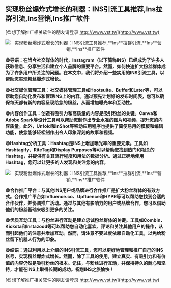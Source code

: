## **实现粉丝爆炸式增长的利器：INS引流工具推荐,**Ins**拉群引流,**Ins**营销,**Ins**推广软件**

[😍想了解推广相关软件的朋友请登录 http://www.vst.tw](http://www.vst.tw)

 <center><img src="https://vst.tw/MP4/tuiguang/png/4.png" alt="实现粉丝爆炸式增长的利器：INS引流工具推荐,**Ins**拉群引流,**Ins**营销,**Ins**推广软件"></center>

**😄导语：在当今社交媒体的时代，**Ins**tagram（以下简称INS）已经成为了许多人获取信息、分享生活和建立个人品牌的重要平台。然而，如何快速扩大粉丝群体成为了许多用户所关注的问题。在本文中，我们将介绍一些实用的INS引流工具，以帮助您实现粉丝爆炸式增长。**

**😄社交媒体管理工具：社交媒体管理工具如Hootsuite、Buffer和Later等，可以帮助您自动化发布和管理INS上的内容。通过预先计划好的发布时间表，您可以确保每天都有新的内容呈现给您的粉丝，从而增加曝光率和互动性。**

**😄内容创作工具：创造有吸引力和高质量的内容是吸引粉丝的关键。Canva和Adobe Spark等设计工具可以帮助您制作出专业水准的图片和视频，提升您的内容质量。此外，Unfold和InShot等移动应用程序也提供了简便易用的模板和编辑功能，使您能够轻松制作出令人印象深刻的故事和视频。**

**😄Hashtag分析工具：Hashtag是INS上增加曝光率的重要元素。工具如Hashtagify、RiteTag和Display Purposes等可以帮助您找到热门和相关的Hashtag，并提供有关其流行程度和用法的数据分析。通过正确地使用Hashtag，您可以让更多的人发现和关注您的内容。**

 <center><img src="https://vst.tw/MP4/tuiguang/png/4.png" alt="实现粉丝爆炸式增长的利器：INS引流工具推荐,**Ins**拉群引流,**Ins**营销,**Ins**推广软件"></center>

**😄合作推广平台：与其他INS用户或品牌进行合作推广是扩大粉丝群体的有效方式。合作推广平台如Influence.co、Upfluence和HYPR等可以帮助您找到合适的合作伙伴，并协调推广活动。通过与其他有影响力的用户或品牌合作，您可以借助他们的粉丝基础来吸引更多的关注。**

**😄优质互动工具：与粉丝进行互动是建立忠诚粉丝群体的关键。工具如Combin、Kicksta和**Ins**tazood等可以帮助您自动化喜欢、评论和关注其他用户的操作，从而引起他们的注意并增加互动。然而，请注意不要过度依赖自动化工具，以免给粉丝留下机器人行为的印象。**

**😄结语：通过利用以上介绍的INS引流工具，您可以更好地管理和推广自己的INS账号，实现粉丝爆炸式增长。然而，除了工具的使用，建立真实、有吸引力和有价值的内容仍然是吸引粉丝的根本。记住，与粉丝进行互动，并保持持久的耐心和坚持，才能在INS上取得长期的成功。祝您INS之旅愉快！**

[😍想了解推广相关软件的朋友请登录 http://www.vst.tw](http://www.vst.tw)



